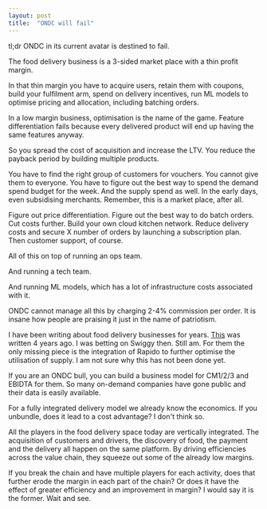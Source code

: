 ```yaml
---
layout: post
title:  "ONDC will fail"
---
```


tl;dr ONDC in its current avatar is destined to fail.

The food delivery business is a 3-sided market place with a thin profit margin.

In that thin margin you have to acquire users, retain them with coupons, build your fulfilment arm, spend on delivery incentives, run ML models to optimise pricing and allocation, including batching orders.

In a low margin business, optimisation is the name of the game. Feature differentiation fails because every delivered product will end up having the same features anyway.

So you spread the cost of acquisition and increase the LTV. You reduce the payback period by building multiple products.

You have to find the right group of customers for vouchers. You cannot give them to everyone. You have to figure out the best way to spend the demand spend budget for the week. And the supply spend as well. In the early days, even subsidising merchants. Remember, this is a market place, after all.

Figure out price differentiation. Figure out the best way to do batch orders. Cut costs further. Build your own cloud kitchen network. Reduce delivery costs and secure X number of orders by launching a subscription plan. Then customer support, of course.

All of this on top of running an ops team.

And running a tech team.

And running ML models, which has a lot of infrastructure costs associated with it.

ONDC cannot manage all this by charging 2-4% commission per order. It is insane how people are praising it just in the name of patriotism.

I have been writing about food delivery businesses for years. [This](https://linkedin.com/pulse/post-how-build-super-apps-manas-j-saloi/) was written 4 years ago. I was betting on Swiggy then. Still am. For them the only missing piece is the integration of Rapido to further optimise the utilisation of supply. I am not sure why this has not been done yet.

If you are an ONDC bull, you can build a business model for CM1/2/3 and EBIDTA for them. So many on-demand companies have gone public and their data is easily available.

For a fully integrated delivery model we already know the economics. If you unbundle, does it lead to a cost advantage? I don't think so.

All the players in the food delivery space today are vertically integrated. The acquisition of customers and drivers, the discovery of food, the payment and the delivery all happen on the same platform. By driving efficiencies across the value chain, they squeeze out some of the already low margins.

If you break the chain and have multiple players for each activity, does that further erode the margin in each part of the chain? Or does it have the effect of greater efficiency and an improvement in margin? I would say it is the former. Wait and see.
